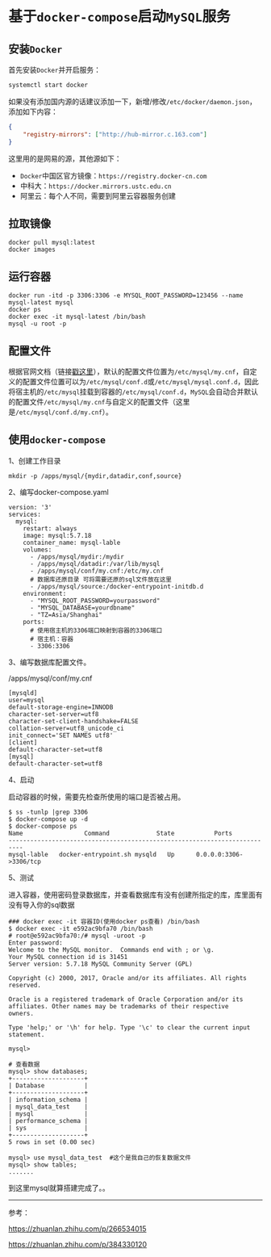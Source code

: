 # 基于`docker-compose`启动`MySQL`服务

## 安装`Docker`

首先安装`Docker`并开启服务：

```bash
systemctl start docker
```

如果没有添加国内源的话建议添加一下，新增/修改`/etc/docker/daemon.json`，添加如下内容：

```json
{
    "registry-mirrors": ["http://hub-mirror.c.163.com"]
}
```

这里用的是网易的源，其他源如下：

- `Docker`中国区官方镜像：`https://registry.docker-cn.com`
- 中科大：`https://docker.mirrors.ustc.edu.cn`
- 阿里云：每个人不同，需要到阿里云容器服务创建

## 拉取镜像

```shell
docker pull mysql:latest
docker images
```

## 运行容器

```shell
docker run -itd -p 3306:3306 -e MYSQL_ROOT_PASSWORD=123456 --name mysql-latest mysql
docker ps
docker exec -it mysql-latest /bin/bash
mysql -u root -p
```

## 配置文件

根据官网文档（链接[戳这里](https://link.zhihu.com/?target=https%3A//hub.docker.com/_/mysql)），默认的配置文件位置为`/etc/mysql/my.cnf`，自定义的配置文件位置可以为`/etc/mysql/conf.d`或`/etc/mysql/mysql.conf.d`，因此将宿主机的`/etc/mysql`挂载到容器的`/etc/mysql/conf.d`，`MySQL`会自动合并默认的配置文件`/etc/mysql/my.cnf`与自定义的配置文件（这里是`/etc/mysql/conf.d/my.cnf`）。

## 使用`docker-compose`

1、创建工作目录

```text
mkdir -p /apps/mysql/{mydir,datadir,conf,source}
```

2、编写docker-compose.yaml

```text
version: '3'
services:
  mysql:
    restart: always
    image: mysql:5.7.18
    container_name: mysql-lable
    volumes:
      - /apps/mysql/mydir:/mydir
      - /apps/mysql/datadir:/var/lib/mysql
      - /apps/mysql/conf/my.cnf:/etc/my.cnf
      # 数据库还原目录 可将需要还原的sql文件放在这里
      - /apps/mysql/source:/docker-entrypoint-initdb.d
    environment:
      - "MYSQL_ROOT_PASSWORD=yourpassword"
      - "MYSQL_DATABASE=yourdbname"
      - "TZ=Asia/Shanghai"
    ports:
      # 使用宿主机的3306端口映射到容器的3306端口
      # 宿主机：容器
      - 3306:3306
```

3、编写数据库配置文件。

/apps/mysql/conf/my.cnf

```text
[mysqld]
user=mysql
default-storage-engine=INNODB
character-set-server=utf8
character-set-client-handshake=FALSE
collation-server=utf8_unicode_ci
init_connect='SET NAMES utf8'
[client]
default-character-set=utf8
[mysql]
default-character-set=utf8
```

4、启动

启动容器的时候，需要先检查所使用的端口是否被占用。

```text
$ ss -tunlp |grep 3306
$ docker-compose up -d
$ docker-compose ps
Name                 Command             State           Ports
--------------------------------------------------------------------------
mysql-lable   docker-entrypoint.sh mysqld   Up      0.0.0.0:3306->3306/tcp
```

5、测试

进入容器，使用密码登录数据库，并查看数据库有没有创建所指定的库，库里面有没有导入你的sql数据

```text
### docker exec -it 容器ID(使用docker ps查看) /bin/bash
$ docker exec -it e592ac9bfa70 /bin/bash
# root@e592ac9bfa70:/# mysql -uroot -p
Enter password:
Welcome to the MySQL monitor.  Commands end with ; or \g.
Your MySQL connection id is 31451
Server version: 5.7.18 MySQL Community Server (GPL)

Copyright (c) 2000, 2017, Oracle and/or its affiliates. All rights reserved.

Oracle is a registered trademark of Oracle Corporation and/or its
affiliates. Other names may be trademarks of their respective
owners.

Type 'help;' or '\h' for help. Type '\c' to clear the current input statement.

mysql>

# 查看数据
mysql> show databases;
+--------------------+
| Database           |
+--------------------+
| information_schema |
| mysql_data_test    |
| mysql              |
| performance_schema |
| sys                |
+--------------------+
5 rows in set (0.00 sec)

mysql> use mysql_data_test  #这个是我自己的恢复数据文件
mysql> show tables;
.......
```

到这里mysql就算搭建完成了。。





---

参考：

https://zhuanlan.zhihu.com/p/266534015

https://zhuanlan.zhihu.com/p/384330120